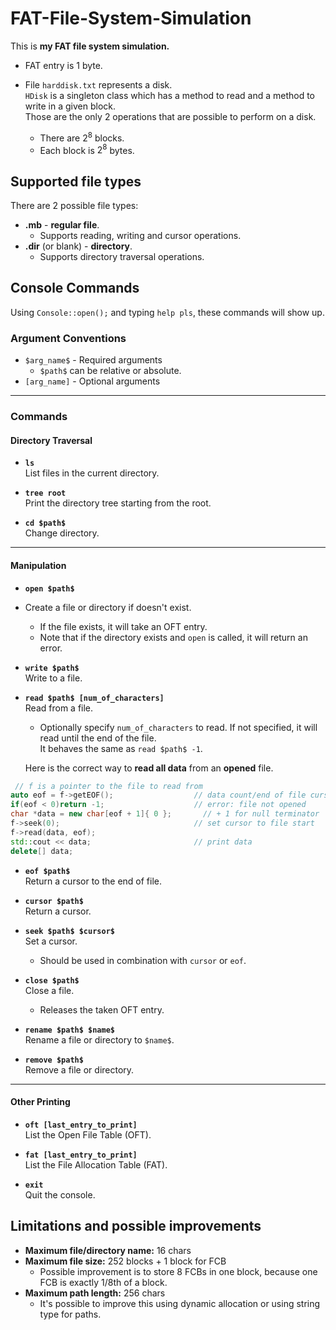 # FAT-File-System-Simulation

This is <b>my FAT file system simulation.</b> <br>

* FAT entry is 1 byte.

* File `harddisk.txt` represents a disk. <br>
  `HDisk` is a singleton class which has a method to read and a method to write in a given block. <br>
  Those are the only 2 operations that are possible to perform on a disk.
    * There are $2^8$ blocks.
    * Each block is $2^8$ bytes.

## Supported file types

There are 2 possible file types:

- **.mb** - **regular file**.
    - Supports reading, writing and cursor operations.
- **.dir** (or blank) - **directory**.
    - Supports directory traversal operations.

## Console Commands

Using `Console::open();` and typing `help pls`, these commands will show up.

### Argument Conventions

- `$arg_name$` - Required arguments
    - `$path$` can be relative or absolute.
- `[arg_name]` - Optional arguments

---

### Commands

#### Directory Traversal

- **`ls`**  
  List files in the current directory.

- **`tree root`**  
  Print the directory tree starting from the root.

- **`cd $path$`**  
  Change directory.

---

#### Manipulation

- **`open $path$`**
- Create a file or directory if doesn't exist.
    - If the file exists, it will take an OFT entry.
    - Note that if the directory exists and `open` is called, it will return an error.

- **`write $path$`**  
  Write to a file.

- **`read $path$ [num_of_characters]`**  
  Read from a file.

    - Optionally specify `num_of_characters` to read. If not specified, it will read until the end of the file.\
      It behaves the same as `read $path$ -1`.

  Here is the correct way to **read all data** from an **opened** file.

```C++
 // f is a pointer to the file to read from
auto eof = f->getEOF();                  // data count/end of file cursor
if(eof < 0)return -1;                    // error: file not opened
char *data = new char[eof + 1]{ 0 };       // + 1 for null terminator
f->seek(0);                              // set cursor to file start
f->read(data, eof);
std::cout << data;                       // print data
delete[] data; 
```

- **`eof $path$`**  
  Return a cursor to the end of file.

- **`cursor $path$`**  
  Return a cursor.

- **`seek $path$ $cursor$`**  
  Set a cursor.
    - Should be used in combination with `cursor` or `eof`.

- **`close $path$`**  
  Close a file.
    - Releases the taken OFT entry.

- **`rename $path$ $name$`**  
  Rename a file or directory to `$name$`.

- **`remove $path$`**  
  Remove a file or directory.

---

#### Other Printing

- **`oft [last_entry_to_print]`**  
  List the Open File Table (OFT).

- **`fat [last_entry_to_print]`**  
  List the File Allocation Table (FAT).

- **`exit`**  
  Quit the console.

## Limitations and possible improvements

- **Maximum file/directory name:** 16 chars
- **Maximum file size:** 252 blocks + 1 block for FCB
    - Possible improvement is to store 8 FCBs in one block, because one FCB is exactly 1/8th of a block.
- **Maximum path length:** 256 chars
    - It's possible to improve this using dynamic allocation or using string type for paths.